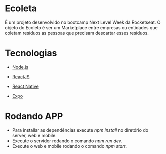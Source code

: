 # Ecoleta

É um projeto desenvolvido no bootcamp Next Level Week da Rocketseat. O objeto do Ecoleto é ser um Marketplace entre empresas ou entidades que coletam resíduos as pessoas que precisam descartar esses resíduos.

# Tecnologias 

- [Node.js](http://nodejs.org)
 
- [ReactJS](https://reactjs.org/)
- [React Native](https://reactnative.dev/)
- [Expo](https://expo.io/)

# Rodando APP

* Para installar as dependências execute _npm install_ no diretório do server, web e mobile.
* Execute o servidor rodando o comando _npm run dev_.
* Execute o web e mobile rodando o comando _npm start_.
